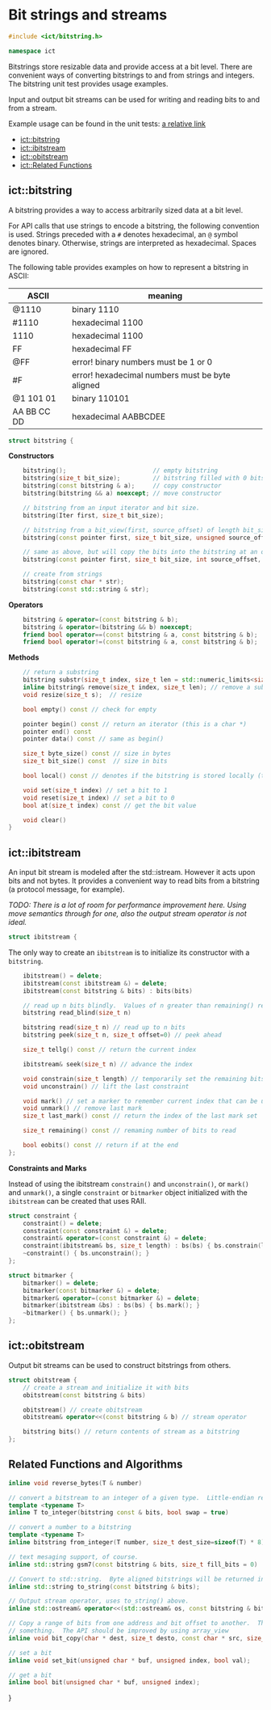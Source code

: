 # Bit strings and streams

```c++
#include <ict/bitstring.h>

namespace ict
```

Bitstrings store resizable data and provide access at a bit level.  There are convenient ways of converting 
bitstrings to and from strings and integers.  The bitstring unit test provides usage examples.

Input and output bit streams can be used for writing and reading bits to and from a stream.

Example usage can be found in the unit tests: [a relative link](https://github.com/intrig/ict/unit/bitstring/bitstringunit.cpp)

* [ict::bitstring](#bitstring)
* [ict::ibitstream](#ibitstream)
* [ict::obitstream](#obitstream)
* [ict::Related Functions](#functions)

## <a name="bitstring"/> ict::bitstring

A bitstring provides a way to access arbitrarily sized data at a bit level. 

For API calls that use strings to encode a bitstring, the following convention is used.  Strings preceded with a `#`
denotes hexadecimal, an `@` symbol denotes binary.  Otherwise, strings are interpreted as hexadecimal.  Spaces are
ignored.

The following table provides examples on how to represent a bitstring in ASCII:

ASCII   | meaning
---------|---------
@1110    | binary 1110
#1110    | hexadecimal 1100
1110     | hexadecimal 1100
FF       | hexadecimal FF
@FF      | error! binary numbers must be 1 or 0
#F       | error! hexadecimal numbers must be byte aligned
@1 101 01   | binary 110101
AA BB CC DD | hexadecimal AABBCDEE

```c++
struct bitstring {
```

**Constructors**

```c++
    bitstring();                        // empty bitstring
    bitstring(size_t bit_size);         // bitstring filled with 0 bits
    bitstring(const bitstring & a);     // copy constructor
    bitstring(bitstring && a) noexcept; // move constructor

    // bitstring from an input iterator and bit size.
    bitstring(Iter first, size_t bit_size);

    // bitstring from a bit_view(first, source_offset) of length bit_size
    bitstring(const pointer first, size_t bit_size, unsigned source_offset);

    // same as above, but will copy the bits into the bitstring at an offset.
    bitstring(const pointer first, size_t bit_size, int source_offset, int dest_offset);

    // create from strings
    bitstring(const char * str);
    bitstring(const std::string & str);
```
**Operators**
```c++
    bitstring & operator=(const bitstring & b);
    bitstring & operator=(bitstring && b) noexcept;
    friend bool operator==(const bitstring & a, const bitstring & b);
    friend bool operator!=(const bitstring & a, const bitstring & b);
```
**Methods**

```c++
    // return a substring
    bitstring substr(size_t index, size_t len = std::numeric_limits<size_t>::max()) const;
    inline bitstring& remove(size_t index, size_t len); // remove a substring
    void resize(size_t s);  // resize

    bool empty() const // check for empty

    pointer begin() const // return an iterator (this is a char *)
    pointer end() const
    pointer data() const // same as begin()

    size_t byte_size() const // size in bytes
    size_t bit_size() const  // size in bits

    bool local() const // denotes if the bitstring is stored locally (true if its smaller than 64 bits)

    void set(size_t index) // set a bit to 1
    void reset(size_t index) // set a bit to 0
    bool at(size_t index) const // get the bit value 

    void clear()
}
```

## <a name="ibitstream"/> ict::ibitstream

An input bit stream is modeled after the std::istream.  However it acts upon bits and not bytes.  It provides
a convenient way to read bits from a bitstring (a protocol message, for example).

*TODO: There is a lot of room for performance improvement here.  Using move semantics through for one, also the
output stream operator is not ideal.*

```c++
struct ibitstream {
```
The only way to create an `ibitstream` is to initialize its constructor with a `bitstring`.  

```c++
    ibitstream() = delete;
    ibitstream(const ibitstream &) = delete;
    ibitstream(const bitstring & bits) : bits(bits) 

    // read up n bits blindly.  Values of n greater than remaining() result in undefined behavior.
    bitstring read_blind(size_t n) 

    bitstring read(size_t n) // read up to n bits
    bitstring peek(size_t n, size_t offset=0) // peek ahead

    size_t tellg() const // return the current index

    ibitstream& seek(size_t n) // advance the index

    void constrain(size_t length) // temporarily set the remaining bits to length (reentrant)
    void unconstrain() // lift the last constraint

    void mark() // set a marker to remember current index that can be used by last_mark() (reentrant)
    void unmark() // remove last mark
    size_t last_mark() const // return the index of the last mark set

    size_t remaining() const // remaming number of bits to read 

    bool eobits() const // return if at the end
};
```

**Constraints and Marks**

Instead of using the ibitstream `constrain()` and `unconstrain()`, or `mark()` and `unmark()`, a single `constraint` or
`bitmarker` object initialized with the `ibitstream` can be created that uses RAII.

```c++
struct constraint {
    constraint() = delete;
    constraint(const constraint &) = delete;
    constraint& operator=(const constraint &) = delete;
    constraint(ibitstream& bs, size_t length) : bs(bs) { bs.constrain(length); }
    ~constraint() { bs.unconstrain(); }
};

struct bitmarker {
    bitmarker() = delete;
    bitmarker(const bitmarker &) = delete;
    bitmarker& operator=(const bitmarker &) = delete;
    bitmarker(ibitstream &bs) : bs(bs) { bs.mark(); }
    ~bitmarker() { bs.unmark(); }
};
```

## <a name="obitstream"/> ict::obitstream

Output bit streams can be used to construct bitstrings from others.

```c++
struct obitstream {
    // create a stream and initialize it with bits
    obitstream(const bitstring & bits)

    obitstream() // create obitstream
    obitstream& operator<<(const bitstring & b) // stream operator

    bitstring bits() // return contents of stream as a bitstring
};
```

## <a name="functions"/> Related Functions and Algorithms

```c++
inline void reverse_bytes(T & number)

// convert a bitstream to an integer of a given type.  Little-endian representation is assumed.
template <typename T>
inline T to_integer(bitstring const & bits, bool swap = true)

// convert a number to a bitstring
template <typename T> 
inline bitstring from_integer(T number, size_t dest_size=sizeof(T) * 8)

// text mesaging support, of course.
inline std::string gsm7(const bitstring & bits, size_t fill_bits = 0)

// Convert to std::string.  Byte aligned bitstrings will be returned in hex, otherwise binary.
inline std::string to_string(const bitstring & bits);

// Output stream operator, uses to_string() above.
inline std::ostream& operator<<(std::ostream& os, const bitstring & bits)

// Copy a range of bits from one address and bit offset to another.  This is the the thing that actually does 
// something.  The API should be improved by using array_view
inline void bit_copy(char * dest, size_t desto, const char * src, size_t srco, size_t bit_length);

// set a bit
inline void set_bit(unsigned char * buf, unsigned index, bool val);

// get a bit
inline bool bit(unsigned char * buf, unsigned index);
```

}
